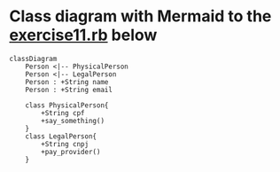 # Class diagram with Mermaid to the [exercise11.rb](../exercise11.rb) below

```mermaid
classDiagram
    Person <|-- PhysicalPerson
    Person <|-- LegalPerson
    Person : +String name
    Person : +String email

    class PhysicalPerson{
        +String cpf
        +say_something()
    }
    class LegalPerson{
        +String cnpj
        +pay_provider()
    }
```
